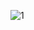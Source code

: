 ![1](https://github.com/Bayselonarrend/Bayselonarrend/assets/105596284/aa5417af-86d3-43ae-b5dc-c04531dd92ca)
